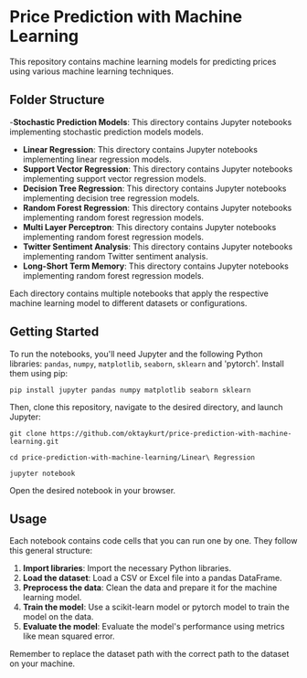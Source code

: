 # Price Prediction with Machine Learning

This repository contains machine learning models for predicting prices using various machine learning techniques.

## Folder Structure

-**Stochastic Prediction Models**: This directory contains Jupyter notebooks implementing stochastic prediction models models. 
- **Linear Regression**: This directory contains Jupyter notebooks implementing linear regression models. 
- **Support Vector Regression**: This directory contains Jupyter notebooks implementing support vector regression models.
- **Decision Tree Regression**: This directory contains Jupyter notebooks implementing decision tree regression models.
- **Random Forest Regression**: This directory contains Jupyter notebooks implementing random forest regression models.
- **Multi Layer Perceptron**: This directory contains Jupyter notebooks implementing random forest regression models.
- **Twitter Sentiment Analysis**: This directory contains Jupyter notebooks implementing random Twitter sentiment analysis.
- **Long-Short Term Memory**: This directory contains Jupyter notebooks implementing random forest regression models.

Each directory contains multiple notebooks that apply the respective machine learning model to different datasets or configurations.

## Getting Started

To run the notebooks, you'll need Jupyter and the following Python libraries: `pandas`, `numpy`, `matplotlib`, `seaborn`, `sklearn` and 'pytorch'. Install them using pip:

```pip install jupyter pandas numpy matplotlib seaborn sklearn```

Then, clone this repository, navigate to the desired directory, and launch Jupyter:

```git clone https://github.com/oktaykurt/price-prediction-with-machine-learning.git```

```cd price-prediction-with-machine-learning/Linear\ Regression```

```jupyter notebook```


Open the desired notebook in your browser.

## Usage

Each notebook contains code cells that you can run one by one. They follow this general structure:

1. **Import libraries**: Import the necessary Python libraries.
2. **Load the dataset**: Load a CSV or Excel file into a pandas DataFrame.
3. **Preprocess the data**: Clean the data and prepare it for the machine learning model.
4. **Train the model**: Use a scikit-learn model or pytorch model to train the model on the data.
5. **Evaluate the model**: Evaluate the model's performance using metrics like mean squared error.

Remember to replace the dataset path with the correct path to the dataset on your machine.

